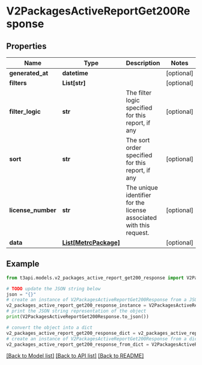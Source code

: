# V2PackagesActiveReportGet200Response


## Properties

Name | Type | Description | Notes
------------ | ------------- | ------------- | -------------
**generated_at** | **datetime** |  | [optional] 
**filters** | **List[str]** |  | [optional] 
**filter_logic** | **str** | The filter logic specified for this report, if any | [optional] 
**sort** | **str** | The sort order specified for this report, if any | [optional] 
**license_number** | **str** | The unique identifier for the license associated with this request. | [optional] 
**data** | [**List[MetrcPackage]**](MetrcPackage.md) |  | [optional] 

## Example

```python
from t3api.models.v2_packages_active_report_get200_response import V2PackagesActiveReportGet200Response

# TODO update the JSON string below
json = "{}"
# create an instance of V2PackagesActiveReportGet200Response from a JSON string
v2_packages_active_report_get200_response_instance = V2PackagesActiveReportGet200Response.from_json(json)
# print the JSON string representation of the object
print(V2PackagesActiveReportGet200Response.to_json())

# convert the object into a dict
v2_packages_active_report_get200_response_dict = v2_packages_active_report_get200_response_instance.to_dict()
# create an instance of V2PackagesActiveReportGet200Response from a dict
v2_packages_active_report_get200_response_from_dict = V2PackagesActiveReportGet200Response.from_dict(v2_packages_active_report_get200_response_dict)
```
[[Back to Model list]](../README.md#documentation-for-models) [[Back to API list]](../README.md#documentation-for-api-endpoints) [[Back to README]](../README.md)


